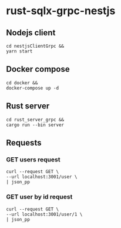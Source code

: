 # rust-sqlx-grpc-nestjs
## Nodejs client
```
cd nestjsClientGrpc &&
yarn start
```

## Docker compose
```
cd docker &&
docker-compose up -d
```

## Rust server
```
cd rust_server_grpc &&
cargo run --bin server
```

## Requests
### GET users request
```
curl --request GET \
--url localhost:3001/user \
| json_pp
```
### GET user by id request
```
curl --request GET \
--url localhost:3001/user/1 \
| json_pp
```